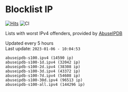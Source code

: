 # Blocklist IP

[![Hits](https://hits.seeyoufarm.com/api/count/incr/badge.svg?url=https%3A%2F%2Fgithub.com%2Fborestad%2Fblocklist-ip%2F&count_bg=%2379C83D&title_bg=%23555555&icon=&icon_color=%23E7E7E7&title=hits&edge_flat=false)](https://hits.seeyoufarm.com)  ![CI](https://img.shields.io/github/workflow/status/borestad/blocklist-ip/CI?style=flat-square)

Lists with worst IPv4 offenders, provided by [AbuseIPDB](https://www.abuseipdb.com/)

<!-- FOOTER-PLACEHOLDER -->
Updated every 5 hours<br>
Last update: `2023-01-06 - 10:04:53`
```
abuseipdb-s100.ipv4 (14590 ip)
abuseipdb-s100-1d.ipv4 (32042 ip)
abuseipdb-s100-2d.ipv4 (38308 ip)
abuseipdb-s100-3d.ipv4 (43372 ip)
abuseipdb-s100-7d.ipv4 (54608 ip)
abuseipdb-s100-30d.ipv4 (96513 ip)
abuseipdb-s100-all.ipv4 (144296 ip)
```
